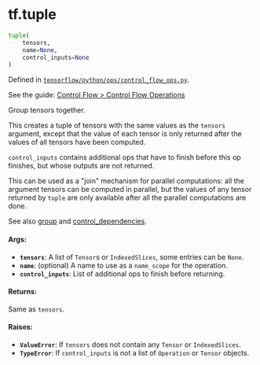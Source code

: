 <div itemscope itemtype="http://developers.google.com/ReferenceObject">
<meta itemprop="name" content="tf.tuple" />
</div>

# tf.tuple

``` python
tuple(
    tensors,
    name=None,
    control_inputs=None
)
```



Defined in [`tensorflow/python/ops/control_flow_ops.py`](https://www.tensorflow.org/code/tensorflow/python/ops/control_flow_ops.py).

See the guide: [Control Flow > Control Flow Operations](../../../api_guides/python/control_flow_ops.md#Control_Flow_Operations)

Group tensors together.

This creates a tuple of tensors with the same values as the `tensors`
argument, except that the value of each tensor is only returned after the
values of all tensors have been computed.

`control_inputs` contains additional ops that have to finish before this op
finishes, but whose outputs are not returned.

This can be used as a "join" mechanism for parallel computations: all the
argument tensors can be computed in parallel, but the values of any tensor
returned by `tuple` are only available after all the parallel computations
are done.

See also [group](../tf/group.md) and
[control_dependencies](../tf/control_dependencies.md).

#### Args:

* <b>`tensors`</b>: A list of `Tensor`s or `IndexedSlices`, some entries can be `None`.
* <b>`name`</b>: (optional) A name to use as a `name_scope` for the operation.
* <b>`control_inputs`</b>: List of additional ops to finish before returning.


#### Returns:

Same as `tensors`.


#### Raises:

* <b>`ValueError`</b>: If `tensors` does not contain any `Tensor` or `IndexedSlices`.
* <b>`TypeError`</b>: If `control_inputs` is not a list of `Operation` or `Tensor`
    objects.